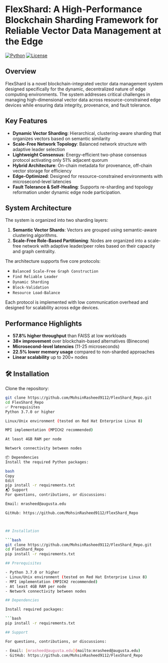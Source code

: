 # FlexShard: A High-Performance Blockchain Sharding Framework for Reliable Vector Data Management at the Edge

[![Python](https://img.shields.io/badge/python-3.7+-blue.svg)](https://www.python.org/downloads/)
[![License](https://img.shields.io/badge/license-MIT-green.svg)](LICENSE)

## Overview

FlexShard is a novel blockchain-integrated vector data management system designed specifically for the dynamic, decentralized nature of edge computing environments. The system addresses critical challenges in managing high-dimensional vector data across resource-constrained edge devices while ensuring data integrity, provenance, and fault tolerance.

## Key Features

- **Dynamic Vector Sharding**: Hierarchical, clustering-aware sharding that organizes vectors based on semantic similarity
- **Scale-Free Network Topology**: Balanced network structure with adaptive leader selection
- **Lightweight Consensus**: Energy-efficient two-phase consensus protocol activating only 51% adjacent quorum
- **Hybrid Architecture**: On-chain metadata for provenance, off-chain vector storage for efficiency
- **Edge-Optimized**: Designed for resource-constrained environments with microsecond-level latencies
- **Fault Tolerance & Self-Healing**: Supports re-sharding and topology reformation under dynamic edge node participation.

## System Architecture

The system is organized into two sharding layers:

1. **Semantic Vector Shards**: Vectors are grouped using semantic-aware clustering algorithms.
2. **Scale-Free Role-Based Partitioning**: Nodes are organized into a scale-free network with adaptive leader/peer roles based on their capacity and graph centrality.

The architecture supports five core protocols:

- `Balanced Scale-Free Graph Construction`
- `Find Reliable Leader`
- `Dynamic Sharding`
- `Block-Validation`
- `Resource Load-Balance`

Each protocol is implemented with low communication overhead and designed for scalability across edge devices.


## Performance Highlights

- **57.8% higher throughput** than FAISS at low workloads
- **38× improvement** over blockchain-based alternatives (Binecone)
- **Microsecond-level latencies** (11-25 microseconds)
- **22.5% lower memory usage** compared to non-sharded approaches
- **Linear scalability** up to 200+ nodes


## 🛠️ Installation

Clone the repository:

```bash
git clone https://github.com/MohsinRasheed9112/FlexShard_Repo.git
cd FlexShard_Repo
✅ Prerequisites
Python 3.7.0 or higher

Linux/Unix environment (tested on Red Hat Enterprise Linux 8)

MPI implementation (MPICH2 recommended)

At least 4GB RAM per node

Network connectivity between nodes

📦 Dependencies
Install the required Python packages:

bash
Copy
Edit
pip install -r requirements.txt
📬 Support
For questions, contributions, or discussions:

Email: mrasheed@augusta.edu

GitHub: https://github.com/MohsinRasheed9112/FlexShard_Repo



## Installation

```bash
git clone https://github.com/MohsinRasheed9112/FlexShard_Repo.git
cd FlexShard_Repo
pip install -r requirements.txt

## Prerequisites

- Python 3.7.0 or higher
- Linux/Unix environment (tested on Red Hat Enterprise Linux 8)
- MPI implementation (MPICH2 recommended)
- At least 4GB RAM per node
- Network connectivity between nodes

## Dependencies

Install required packages:

```bash
pip install -r requirements.txt

## Support

For questions, contributions, or discussions:

- Email: [mrasheed@augusta.edu](mailto:mrasheed@augusta.edu)
- GitHub: https://github.com/MohsinRasheed9112/FlexShard_Repo
